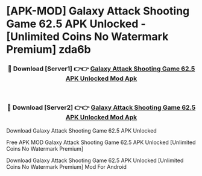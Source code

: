 # [APK-MOD] Galaxy Attack  Shooting Game 62.5 APK Unlocked - [Unlimited Coins No Watermark Premium] zda6b



<div align="center">
<h3>🔴 Download [Server1] 👉👉 <a href="https://momento.my/?title=Galaxy_Attack__Shooting_Game_62.5_APK_Unlocked">Galaxy Attack  Shooting Game 62.5 APK Unlocked Mod Apk</a></h3><br>

<h3>🔴 Download [Server2] 👉👉 <a href="https://momento.my/?title=Galaxy_Attack__Shooting_Game_62.5_APK_Unlocked">Galaxy Attack  Shooting Game 62.5 APK Unlocked Mod Apk</a></h3>
</div>



Download Galaxy Attack  Shooting Game 62.5 APK Unlocked 

Free APK MOD Galaxy Attack  Shooting Game 62.5 APK Unlocked [Unlimited Coins No Watermark Premium]

Download Galaxy Attack  Shooting Game 62.5 APK Unlocked [Unlimited Coins No Watermark Premium] Mod For Android
